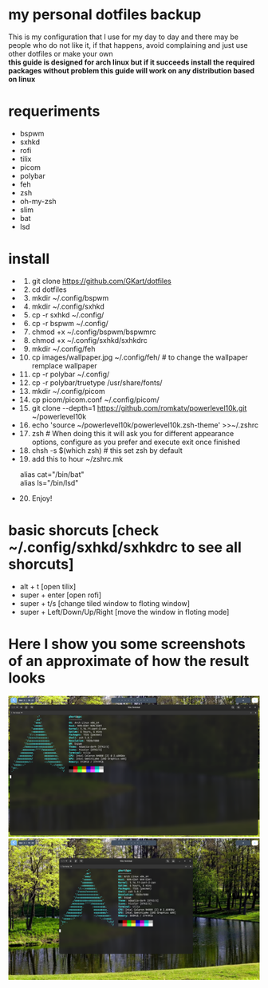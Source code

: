 # my personal dotfiles backup

This is my configuration that I use for my day to day and there may be people who do not like it, if that happens, avoid complaining and just use other dotfiles or make your own   
**this guide is designed for arch linux but if it succeeds install the required packages without problem this guide will work on any distribution based on linux**

# requeriments

- bspwm
- sxhkd
- rofi
- tilix
- picom
- polybar
- feh
- zsh
- oh-my-zsh
- slim
- bat
- lsd

# install

- 1. git clone https://github.com/GKart/dotfiles   
- 2. cd dotfiles
- 3. mkdir ~/.config/bspwm
- 4. mkdir ~/.config/sxhkd   
- 5. cp -r sxhkd ~/.config/
- 6. cp -r bspwm ~/.config/
- 7. chmod +x ~/.config/bspwm/bspwmrc
- 8. chmod +x ~/.config/sxhkd/sxhkdrc
- 9. mkdir ~/.config/feh
- 10. cp images/wallpaper.jpg ~/.config/feh/ # to change the wallpaper remplace wallpaper
- 11. cp -r polybar ~/.config/
- 12. cp -r polybar/truetype /usr/share/fonts/
- 13. mkdir ~/.config/picom
- 14. cp picom/picom.conf ~/.config/picom/
- 15. git clone --depth=1 https://github.com/romkatv/powerlevel10k.git ~/powerlevel10k
- 16. echo 'source ~/powerlevel10k/powerlevel10k.zsh-theme' >>~/.zshrc
- 17. zsh # When doing this it will ask you for different appearance options, configure as you prefer and execute exit once finished
- 18. chsh -s $(which zsh) # this set zsh by default
- 19. add this to hour ~/zshrc.mk

   alias cat="/bin/bat"   
   alias ls="/bin/lsd"

- 20. Enjoy!

# basic shorcuts [check ~/.config/sxhkd/sxhkdrc to see all shorcuts]

- alt + t [open tilix]
- super + enter [open rofi]
- super + t/s [change tiled window to floting window]
- super + Left/Down/Up/Right [move the window in floting mode]

# Here I show you some screenshots of an approximate of how the result looks

![](images/screenshot1.png)
![](images/screenshot2.png)
